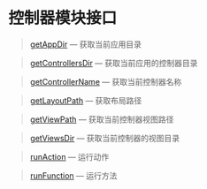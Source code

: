 控制器模块接口
==============

> [getAppDir](http://git.oschina.net/gaoxiang/SE-For-ASP/blob/master/Docs/Api/Controller/getAppDir.md) &mdash; 获取当前应用目录

> [getControllersDir](http://git.oschina.net/gaoxiang/SE-For-ASP/blob/master/Docs/Api/Controller/getControllersDir.md) &mdash; 获取当前应用的控制器目录

> [getControllerName](http://git.oschina.net/gaoxiang/SE-For-ASP/blob/master/Docs/Api/Controller/getControllerName.md) &mdash; 获取当前控制器名称

> [getLayoutPath](http://git.oschina.net/gaoxiang/SE-For-ASP/blob/master/Docs/Api/Controller/getLayoutPath.md) &mdash; 获取布局路径

> [getViewPath](http://git.oschina.net/gaoxiang/SE-For-ASP/blob/master/Docs/Api/Controller/getViewPath.md) &mdash; 获取当前控制器视图路径

> [getViewsDir](http://git.oschina.net/gaoxiang/SE-For-ASP/blob/master/Docs/Api/Controller/getViewsDir.md) &mdash; 获取当前控制器的视图目录

> [runAction](http://git.oschina.net/gaoxiang/SE-For-ASP/blob/master/Docs/Api/Controller/runAction.md) &mdash; 运行动作

> [runFunction](http://git.oschina.net/gaoxiang/SE-For-ASP/blob/master/Docs/Api/Controller/runFunction.md) &mdash; 运行方法